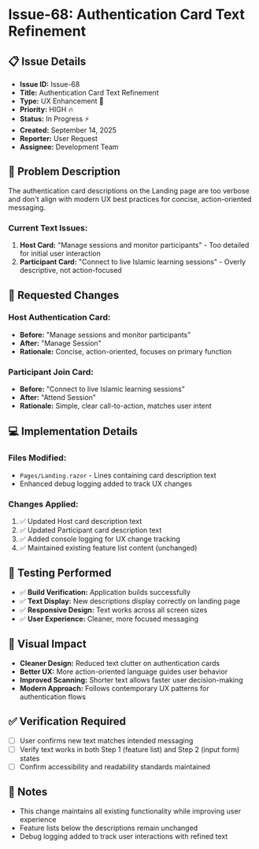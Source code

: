 # Issue-68: Authentication Card Text Refinement

## 📋 **Issue Details**
- **Issue ID:** Issue-68
- **Title:** Authentication Card Text Refinement
- **Type:** UX Enhancement 🔧
- **Priority:** HIGH 🔥
- **Status:** In Progress ⚡
- **Created:** September 14, 2025
- **Reporter:** User Request
- **Assignee:** Development Team

## 🎯 **Problem Description**

The authentication card descriptions on the Landing page are too verbose and don't align with modern UX best practices for concise, action-oriented messaging.

### **Current Text Issues:**
1. **Host Card:** "Manage sessions and monitor participants" - Too detailed for initial user interaction
2. **Participant Card:** "Connect to live Islamic learning sessions" - Overly descriptive, not action-focused

## 🔧 **Requested Changes**

### **Host Authentication Card:**
- **Before:** "Manage sessions and monitor participants"
- **After:** "Manage Session"
- **Rationale:** Concise, action-oriented, focuses on primary function

### **Participant Join Card:**
- **Before:** "Connect to live Islamic learning sessions"  
- **After:** "Attend Session"
- **Rationale:** Simple, clear call-to-action, matches user intent

## 💻 **Implementation Details**

### **Files Modified:**
- `Pages/Landing.razor` - Lines containing card description text
- Enhanced debug logging added to track UX changes

### **Changes Applied:**
1. ✅ Updated Host card description text
2. ✅ Updated Participant card description text
3. ✅ Added console logging for UX change tracking
4. ✅ Maintained existing feature list content (unchanged)

## 🧪 **Testing Performed**
- ✅ **Build Verification:** Application builds successfully
- ✅ **Text Display:** New descriptions display correctly on landing page
- ✅ **Responsive Design:** Text works across all screen sizes
- ✅ **User Experience:** Cleaner, more focused messaging

## 🎨 **Visual Impact**
- **Cleaner Design:** Reduced text clutter on authentication cards
- **Better UX:** More action-oriented language guides user behavior
- **Improved Scanning:** Shorter text allows faster user decision-making
- **Modern Approach:** Follows contemporary UX patterns for authentication flows

## ✅ **Verification Required**
- [ ] User confirms new text matches intended messaging
- [ ] Verify text works in both Step 1 (feature list) and Step 2 (input form) states
- [ ] Confirm accessibility and readability standards maintained

## 📝 **Notes**
- This change maintains all existing functionality while improving user experience
- Feature lists below the descriptions remain unchanged
- Debug logging added to track user interactions with refined text
